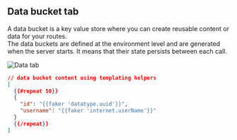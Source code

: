 ## Data bucket tab

A data bucket is a key value store where you can create reusable content or data for your routes. <br>
The data buckets are defined at the environment level and are generated when the server starts. It means that their state persists between each call.

![Data tab](http://localhost:3001/image/data-view.png)

```json
// data bucket content using templating helpers
[
  {{#repeat 50}}
  {
    "id": "{{faker 'datatype.uuid'}}",
    "username": "{{faker 'internet.userName'}}"
  }
  {{/repeat}}
]
```
